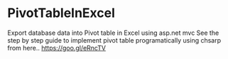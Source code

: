 # PivotTableInExcel
Export database data into Pivot table in Excel using asp.net mvc 
See the step by step guide to implement pivot table programatically using chsarp from here..
https://goo.gl/eRncTV
